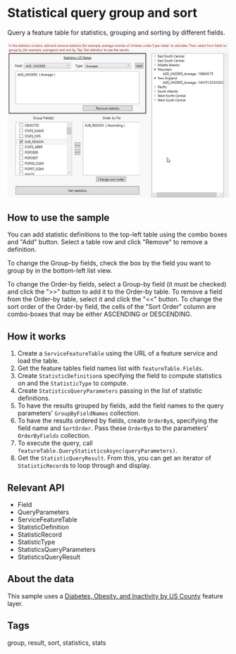 # Statistical query group and sort

Query a feature table for statistics, grouping and sorting by different fields.

![screenshot](StatsQueryGroupAndSort.jpg)

## How to use the sample


You can add statistic definitions to the top-left table using the combo boxes and "Add" button. Select a table row and click "Remove" to remove a definition.

To change the Group-by fields, check the box by the field you want to group by in the bottom-left list view.

To change the Order-by fields, select a Group-by field (it must be checked) and click the ">>" button to add it to the Order-by table. To remove a field from the Order-by table, select it and click the "<<" button. To change the sort order of the Order-by field, the cells of the "Sort Order" column are combo-boxes that may be either ASCENDING or DESCENDING.

## How it works

1. Create a `ServiceFeatureTable` using the URL of a feature service and load the table.
2. Get the feature tables field names list with `featureTable.Fields`.
3. Create `StatisticDefinition`s specifying the field to compute statistics on and the `StatisticType` to compute.
4. Create `StatisticsQueryParameters` passing in the list of statistic definitions.
5. To have the results grouped by fields, add the field names to the query parameters' `GroupByFieldNames` collection.
6. To have the results ordered by fields, create `OrderBy`s, specifying the field name and `SortOrder`. Pass these `OrderBy`s to the parameters' `OrderByFields` collection.
7. To execute the query, call `featureTable.QueryStatisticsAsync(queryParameters)`.
8. Get the `StatisticQueryResult`. From this, you can get an iterator of `StatisticRecord`s to loop through and display.

## Relevant API

* Field
* QueryParameters
* ServiceFeatureTable
* StatisticDefinition
* StatisticRecord
* StatisticType
* StatisticsQueryParameters
* StatisticsQueryResult

## About the data

This sample uses a [Diabetes, Obesity, and Inactivity by US County](https://www.arcgis.com/home/item.html?id=392420848e634079bc7d0648586e818f) feature layer.

## Tags

group, result, sort, statistics, stats
